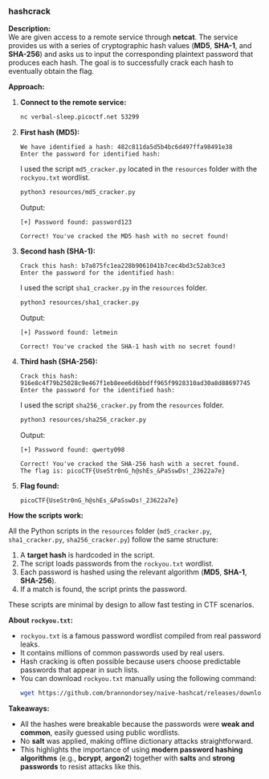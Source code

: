 ### hashcrack

**Description:**  
We are given access to a remote service through **netcat**. The service provides us with a series of cryptographic hash values (**MD5**, **SHA-1**, and **SHA-256**) and asks us to input the corresponding plaintext password that produces each hash. The goal is to successfully crack each hash to eventually obtain the flag.

**Approach:**

1. **Connect to the remote service:**
   ```bash
   nc verbal-sleep.picoctf.net 53299
   ```

2. **First hash (MD5):**
   ```
   We have identified a hash: 482c811da5d5b4bc6d497ffa98491e38
   Enter the password for identified hash:
   ```
   I used the script `md5_cracker.py` located in the `resources` folder with the `rockyou.txt` wordlist.

   ```bash
   python3 resources/md5_cracker.py
   ```

   Output:
   ```
   [+] Password found: password123
   ```

   ```
   Correct! You've cracked the MD5 hash with no secret found!
   ```

3. **Second hash (SHA-1):**

   ```
   Crack this hash: b7a875fc1ea228b9061041b7cec4bd3c52ab3ce3
   Enter the password for the identified hash:
   ```
   I used the script `sha1_cracker.py` in the `resources` folder.

   ```bash
   python3 resources/sha1_cracker.py
   ```

   Output:
   ```
   [+] Password found: letmein
   ```

   ```
   Correct! You've cracked the SHA-1 hash with no secret found!
   ```

4. **Third hash (SHA-256):**

   ```
   Crack this hash: 916e8c4f79b25028c9e467f1eb8eee6d6bbdff965f9928310ad30a8d88697745
   Enter the password for the identified hash:
   ```
   I used the script `sha256_cracker.py` from the `resources` folder.

   ```bash
   python3 resources/sha256_cracker.py
   ```

   Output:
   ```
   [+] Password found: qwerty098
   ```

   ```
   Correct! You've cracked the SHA-256 hash with a secret found.
   The flag is: picoCTF{UseStr0nG_h@shEs_&PaSswDs!_23622a7e}
   ```

5. **Flag found:**
   ```
   picoCTF{UseStr0nG_h@shEs_&PaSswDs!_23622a7e}
   ```

**How the scripts work:**

All the Python scripts in the `resources` folder (`md5_cracker.py`, `sha1_cracker.py`, `sha256_cracker.py`) follow the same structure:

1. A **target hash** is hardcoded in the script.
2. The script loads passwords from the `rockyou.txt` wordlist.
3. Each password is hashed using the relevant algorithm (**MD5**, **SHA-1**, **SHA-256**).
4. If a match is found, the script prints the password.

These scripts are minimal by design to allow fast testing in CTF scenarios.

**About `rockyou.txt`:**

* `rockyou.txt` is a famous password wordlist compiled from real password leaks.
* It contains millions of common passwords used by real users.
* Hash cracking is often possible because users choose predictable passwords that appear in such lists.
* You can download `rockyou.txt` manually using the following command:
  ```bash
  wget https://github.com/brannondorsey/naive-hashcat/releases/download/data/rockyou.txt
  ```

**Takeaways:**

* All the hashes were breakable because the passwords were **weak and common**, easily guessed using public wordlists.
* No **salt** was applied, making offline dictionary attacks straightforward.
* This highlights the importance of using **modern password hashing algorithms** (e.g., **bcrypt**, **argon2**) together with **salts** and **strong passwords** to resist attacks like this.
